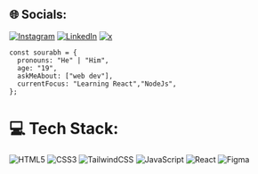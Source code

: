 

## 🌐 Socials:
[![Instagram](https://img.shields.io/badge/Instagram-%23E4405F.svg?logo=Instagram&logoColor=white)](https://instagram.com/Sourabh.124x) 
[![LinkedIn](https://img.shields.io/badge/LinkedIn-%230077B5.svg?logo=linkedin&logoColor=white)](https://linkedin.com/in/sourabh-gond-63a3b2280) 
[![x](https://img.shields.io/badge/Twitter-black.svg?logo=X&logoColor=white)](https://x.com/Real_Sourabh98) 


```
const sourabh = {
  pronouns: "He" | "Him",
  age: "19",
  askMeAbout: ["web dev"],
  currentFocus: "Learning React","NodeJs",
};
```


# 💻 Tech Stack:
![HTML5](https://img.shields.io/badge/html5-%23E34F26.svg?style=for-the-badge&logo=html5&logoColor=white) ![CSS3](https://img.shields.io/badge/css3-%231572B6.svg?style=for-the-badge&logo=css3&logoColor=white) ![TailwindCSS](https://img.shields.io/badge/tailwindcss-%2338B2AC.svg?style=for-the-badge&logo=tailwind-css&logoColor=white) ![JavaScript](https://img.shields.io/badge/javascript-%23323330.svg?style=for-the-badge&logo=javascript&logoColor=%23F7DF1E) ![React](https://img.shields.io/badge/react-%2320232a.svg?style=for-the-badge&logo=react&logoColor=%2361DAFB) 
![Figma](https://img.shields.io/badge/figma-%23F24E1E.svg?style=for-the-badge&logo=figma&logoColor=white)


<!-- Proudly created with GPRM ( https://gprm.itsvg.in ) -->
